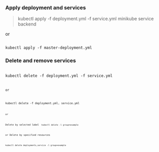 ### Apply deployment and services


> kubectl apply -f deployment.yml -f service.yml
> minikube service backend

or

<code>
kubectl apply -f master-deployment.yml
</code>

### Delete and remove services

<code>
kubectl delete -f deployment.yml -f service.yml
<code>

or

<code>
kubectl delete -f deployment.yml, service.yml
<code>

or

Delete by selected label
<code>
kubectl delete -l group=example
</code>

or Delete by specified resources

<code>
kubectl delete deployments,service -l group=example
</code>
